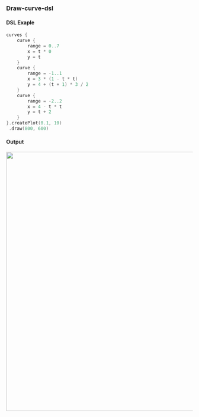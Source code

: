 ### Draw-curve-dsl

#### DSL Exaple
```kotlin
curves {
    curve {
        range = 0..7
        x = t * 0
        y = t
    }
    curve {
        range = -1..1
        x = 3 * (1 - t * t)
        y = 4 + (t + 1) * 3 / 2
    }
    curve {
        range = -2..2
        x = 4 - t * t
        y = t + 2
    }
}.createPlot(0.1, 10)
 .draw(800, 600)
```

#### Output
<p align="center"> 
<img src="https://user-images.githubusercontent.com/14273096/114096720-c8d13600-98c7-11eb-865e-74362412b00a.png" width="700"/>
</p>
